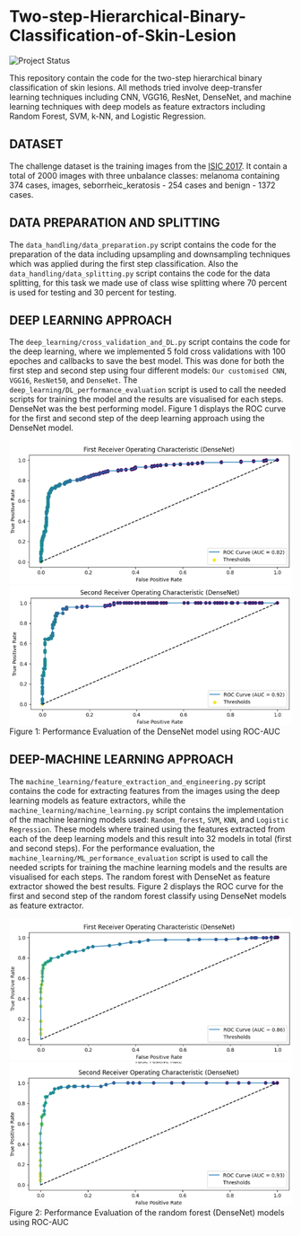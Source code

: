 # Two-step-Hierarchical-Binary-Classification-of-Skin-Lesion 
![Project Status](https://img.shields.io/badge/Status-Completed-brightgreen)

This repository contain the code for the two-step hierarchical binary classification of skin lesions. All methods tried involve deep-transfer learning techniques including CNN, VGG16, ResNet, DenseNet, and machine learning techniques with deep models as feature extractors including Random Forest, SVM, k-NN, and Logistic Regression. 

## DATASET
The challenge dataset is the training images from the [ISIC 2017](https://challenge.isic-archive.com/data/). It contain a total of 2000 images with three unbalance classes: melanoma containing 374 cases, images, seborrheic_keratosis - 254 cases and benign - 1372 cases. 

## DATA PREPARATION AND SPLITTING
The `data_handling/data_preparation.py` script contains the code for the preparation of the data including upsampling and downsampling techniques which was applied during the first step classification.
Also the `data_handling/data_splitting.py` script contains the code for the data splitting, for this task we made use of class wise splitting where 70 percent is used for testing and 30 percent for testing.

## DEEP LEARNING APPROACH
The `deep_learning/cross_validation_and_DL.py` script contains the code for the deep learning, where we implemented 5 fold cross validations with 100 epoches and callbacks to save the best model. This was done for both the first step and second step using four different models: `Our customised CNN`, `VGG16`, `ResNet50`, and `DenseNet`. 
The `deep_learning/DL_performance_evaluation` script is used to call the needed scripts for training the model and the results are visualised for each steps. DenseNet was the best performing model. Figure 1 displays the ROC curve for the first and second step of the deep learning approach using the DenseNet model.

![DL ROC curve](figures/rocdl1.png "DL ROC curve") ![DL ROC curve2](figures/rocdl2.png "DL ROC curve2")
Figure 1: Performance Evaluation of the DenseNet model using ROC-AUC

## DEEP-MACHINE LEARNING APPROACH
The `machine_learning/feature_extraction_and_engineering.py` script contains the code for extracting features from the images using the deep learning models as feature extractors, while the `machine_learning/machine_learning.py` script contains the implementation of the machine learning models used: `Random_forest`, `SVM`, `KNN`, and `Logistic Regression`. These models where trained using the features extracted from each of the deep learning models and this result into 32 models in total (first and second steps). 
For the performance evaluation, the `machine_learning/ML_performance_evaluation` script is used to call the needed scripts for training the machine learning models and the results are visualised for each steps. The random forest with DenseNet as feature extractor showed the best results. Figure 2 displays the ROC curve for the first and second step of the random forest classify using DenseNet models as feature extractor.

![ML ROC curve](figures/rocml1.png "ML ROC curve") ![ML ROC curve2](figures/rocml2.png "ML ROC curve2")
Figure 2: Performance Evaluation of the random forest (DenseNet) models using ROC-AUC
